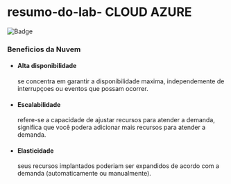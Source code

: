 # resumo-do-lab- CLOUD AZURE
![Badge](https://img.icons8.com/?size=100&id=81727&format=png&color=000000)
### Beneficios da Nuvem 
- #### Alta disponibilidade
  se concentra em garantir a disponibilidade maxima, independemente de interrupçoes ou eventos que possam ocorrer.

- #### Escalabilidade
  refere-se a capacidade de ajustar recursos para atender a demanda, significa que você podera adicionar mais recursos para atender a demanda.

- #### Elasticidade
  seus recursos implantados poderiam ser expandidos de acordo com a demanda (automaticamente ou manualmente).
